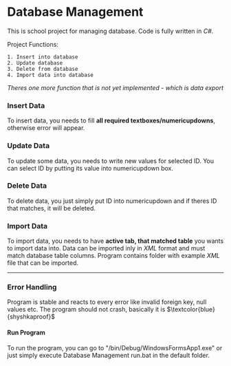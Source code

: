 # Database Management

This is school project for managing database. Code is fully written in *C#*.

Project Functions:
```
1. Insert into database
2. Update database
3. Delete from database
4. Import data into database
```

*Theres one more function that is not yet implemented - which is data export*

### Insert Data
To insert data, you needs to fill **all required textboxes/numericupdowns**, otherwise error will appear.

### Update Data
To update some data, you needs to write new values for selected ID.
You can select ID by putting its value into numericupdown box.

### Delete Data
To delete data, you just simply put ID into numericupdown and if theres ID that matches, it will be deleted.

### Import Data
To import data, you needs to have **active tab, that matched table** you wants to import data into. Data can be imported inly in *XML* format and must match database table columns. Program contains folder with example *XML* file that can be imported.

---------------------------------------------------------------------------------------------------------------

### Error Handling
Program is stable and reacts to every error like invalid foreign key, null values etc.
The program should not crash, basically it is $\textcolor{blue}{shyshkaproof}$

#### Run Program
To run the program, you can go to "/bin/Debug/WindowsFormsApp1.exe" or just simply execute Database Management run.bat in the default folder.
